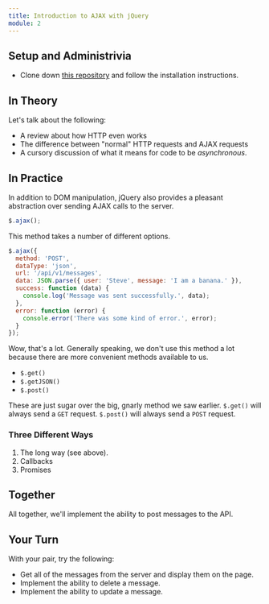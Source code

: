 ```yaml
---
title: Introduction to AJAX with jQuery
module: 2
---
```


## Setup and Administrivia

* Clone down [this repository](https://github.com/turingschool-examples/chat-box) and follow the installation instructions.

## In Theory

Let's talk about the following:

- A review about how HTTP even works
- The difference between "normal" HTTP requests and AJAX requests
- A cursory discussion of what it means for code to be _asynchronous_.

## In Practice

In addition to DOM manipulation, jQuery also provides a pleasant abstraction over sending AJAX calls to the server.

```js
$.ajax();
```

This method takes a number of different options.

```js
$.ajax({
  method: 'POST',
  dataType: 'json',
  url: '/api/v1/messages',
  data: JSON.parse({ user: 'Steve', message: 'I am a banana.' }),
  success: function (data) {
    console.log('Message was sent successfully.', data);
  },
  error: function (error) {
    console.error('There was some kind of error.', error);
  }
});
```

Wow, that's a lot. Generally speaking, we don't use this method a lot because there are more convenient methods available to us.

- `$.get()`
- `$.getJSON()`
- `$.post()`

These are just sugar over the big, gnarly method we saw earlier. `$.get()` will always send a `GET` request. `$.post()` will always send a `POST` request.

### Three Different Ways

1. The long way (see above).
2. Callbacks
3. Promises

## Together

All together, we'll implement the ability to post messages to the API.

## Your Turn

With your pair, try the following:

- Get all of the messages from the server and display them on the page.
- Implement the ability to delete a message.
- Implement the ability to update a message.
